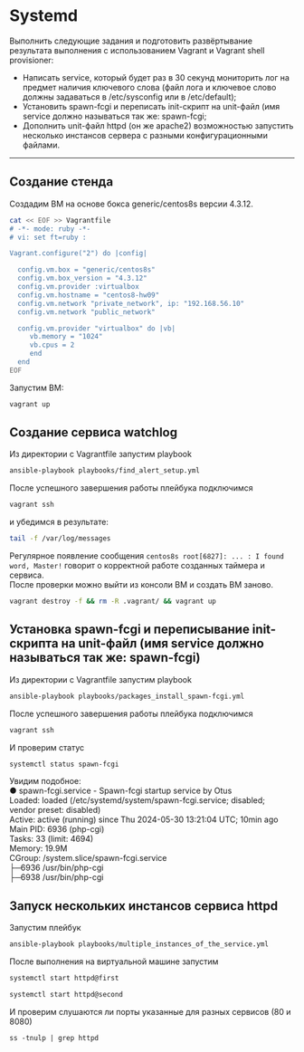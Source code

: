 # Systemd

Выполнить следующие задания и подготовить развёртывание результата выполнения с использованием Vagrant и Vagrant shell provisioner:

- Написать service, который будет раз в 30 секунд мониторить лог на предмет наличия ключевого слова (файл лога и ключевое слово должны задаваться в /etc/sysconfig или в /etc/default);<br>
- Установить spawn-fcgi и переписать init-скрипт на unit-файл (имя service должно называться так же: spawn-fcgi;<br>
- Дополнить unit-файл httpd (он же apache2) возможностью запустить несколько инстансов сервера с разными конфигурационными файлами.<br>
---
## Создание стенда
Создадим ВМ на основе бокса generic/centos8s версии 4.3.12.
```bash
cat << EOF >> Vagrantfile
# -*- mode: ruby -*-
# vi: set ft=ruby :

Vagrant.configure("2") do |config|

  config.vm.box = "generic/centos8s"
  config.vm.box_version = "4.3.12"
  config.vm.provider :virtualbox
  config.vm.hostname = "centos8-hw09"
  config.vm.network "private_network", ip: "192.168.56.10"
  config.vm.network "public_network"

  config.vm.provider "virtualbox" do |vb|
     vb.memory = "1024"
     vb.cpus = 2
     end
  end
EOF
```
Запустим ВМ:
```sh
vagrant up
```
## Создание сервиса watchlog
Из директории с Vagrantfile запустим playbook
```bash
ansible-playbook playbooks/find_alert_setup.yml
```
После успешного завершения работы плейбука подключимся
```bash
vagrant ssh
```
и убедимся в результате:
```bash
tail -f /var/log/messages
```
Регулярное появление сообщения `centos8s root[6827]: ... : I found word, Master!` говорит о корректной работе созданных таймера и сервиса.<br>
После проверки можно выйти из консоли ВМ и создать ВМ заново.
```bash
vagrant destroy -f && rm -R .vagrant/ && vagrant up
```
## Установка spawn-fcgi и переписывание init-скрипта на unit-файл (имя service должно называться так же: spawn-fcgi)
Из директории с Vagrantfile запустим playbook
```bash
ansible-playbook playbooks/packages_install_spawn-fcgi.yml
```
После успешного завершения работы плейбука подключимся
```bash
vagrant ssh
```
И проверим статус
```bash
systemctl status spawn-fcgi
```
Увидим подобное:<br>
● spawn-fcgi.service - Spawn-fcgi startup service by Otus<br>
   Loaded: loaded (/etc/systemd/system/spawn-fcgi.service; disabled; <br>
   vendor preset: disabled)<br>
   Active: active (running) since Thu 2024-05-30 13:21:04 UTC; 10min ago<br>
 Main PID: 6936 (php-cgi)<br>
    Tasks: 33 (limit: 4694)<br>
   Memory: 19.9M<br>
   CGroup: /system.slice/spawn-fcgi.service<br>
           ├─6936 /usr/bin/php-cgi<br>
           ├─6938 /usr/bin/php-cgi<br>

##  Запуск нескольких инстансов сервиса httpd
Запустим плейбук
```bash
ansible-playbook playbooks/multiple_instances_of_the_service.yml
```
После выполнения на виртуальной машине запустим 
```bash
systemctl start httpd@first
```
```bash
systemctl start httpd@second
```
И проверим слушаются ли порты указанные для разных сервисов (80 и 8080)
```
ss -tnulp | grep httpd
```